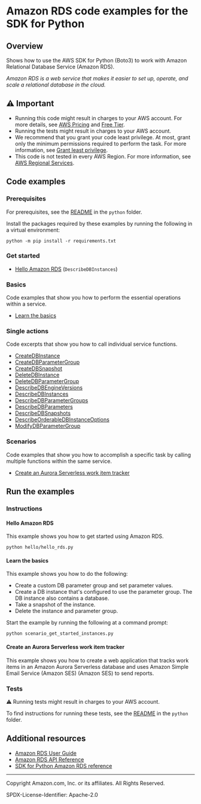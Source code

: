 # Amazon RDS code examples for the SDK for Python

## Overview

Shows how to use the AWS SDK for Python (Boto3) to work with Amazon Relational Database Service (Amazon RDS).

<!--custom.overview.start-->
<!--custom.overview.end-->

_Amazon RDS is a web service that makes it easier to set up, operate, and scale a relational database in the cloud._

## ⚠ Important

* Running this code might result in charges to your AWS account. For more details, see [AWS Pricing](https://aws.amazon.com/pricing/) and [Free Tier](https://aws.amazon.com/free/).
* Running the tests might result in charges to your AWS account.
* We recommend that you grant your code least privilege. At most, grant only the minimum permissions required to perform the task. For more information, see [Grant least privilege](https://docs.aws.amazon.com/IAM/latest/UserGuide/best-practices.html#grant-least-privilege).
* This code is not tested in every AWS Region. For more information, see [AWS Regional Services](https://aws.amazon.com/about-aws/global-infrastructure/regional-product-services).

<!--custom.important.start-->
<!--custom.important.end-->

## Code examples

### Prerequisites

For prerequisites, see the [README](../../README.md#Prerequisites) in the `python` folder.

Install the packages required by these examples by running the following in a virtual environment:

```
python -m pip install -r requirements.txt
```

<!--custom.prerequisites.start-->
<!--custom.prerequisites.end-->

### Get started

- [Hello Amazon RDS](hello/hello_rds.py#L4) (`DescribeDBInstances`)


### Basics

Code examples that show you how to perform the essential operations within a service.

- [Learn the basics](scenario_get_started_instances.py)


### Single actions

Code excerpts that show you how to call individual service functions.

- [CreateDBInstance](instance_wrapper.py#L333)
- [CreateDBParameterGroup](instance_wrapper.py#L69)
- [CreateDBSnapshot](instance_wrapper.py#L189)
- [DeleteDBInstance](instance_wrapper.py#L389)
- [DeleteDBParameterGroup](instance_wrapper.py#L102)
- [DescribeDBEngineVersions](instance_wrapper.py#L242)
- [DescribeDBInstances](instance_wrapper.py#L304)
- [DescribeDBParameterGroups](instance_wrapper.py#L40)
- [DescribeDBParameters](instance_wrapper.py#L125)
- [DescribeDBSnapshots](instance_wrapper.py#L216)
- [DescribeOrderableDBInstanceOptions](instance_wrapper.py#L273)
- [ModifyDBParameterGroup](instance_wrapper.py#L163)

### Scenarios

Code examples that show you how to accomplish a specific task by calling multiple
functions within the same service.

- [Create an Aurora Serverless work item tracker](python/cross_service/aurora_item_tracker)


<!--custom.examples.start-->
<!--custom.examples.end-->

## Run the examples

### Instructions


<!--custom.instructions.start-->
<!--custom.instructions.end-->

#### Hello Amazon RDS

This example shows you how to get started using Amazon RDS.

```
python hello/hello_rds.py
```

#### Learn the basics

This example shows you how to do the following:

- Create a custom DB parameter group and set parameter values.
- Create a DB instance that's configured to use the parameter group. The DB instance also contains a database.
- Take a snapshot of the instance.
- Delete the instance and parameter group.

<!--custom.basic_prereqs.rds_Scenario_GetStartedInstances.start-->
<!--custom.basic_prereqs.rds_Scenario_GetStartedInstances.end-->

Start the example by running the following at a command prompt:

```
python scenario_get_started_instances.py
```


<!--custom.basics.rds_Scenario_GetStartedInstances.start-->
<!--custom.basics.rds_Scenario_GetStartedInstances.end-->


#### Create an Aurora Serverless work item tracker

This example shows you how to create a web application that tracks work items in an Amazon Aurora Serverless database and uses Amazon Simple Email Service (Amazon SES) (Amazon SES) to send reports.


<!--custom.scenario_prereqs.cross_RDSDataTracker.start-->
<!--custom.scenario_prereqs.cross_RDSDataTracker.end-->


<!--custom.scenarios.cross_RDSDataTracker.start-->
<!--custom.scenarios.cross_RDSDataTracker.end-->

### Tests

⚠ Running tests might result in charges to your AWS account.


To find instructions for running these tests, see the [README](../../README.md#Tests)
in the `python` folder.



<!--custom.tests.start-->
<!--custom.tests.end-->

## Additional resources

- [Amazon RDS User Guide](https://docs.aws.amazon.com/AmazonRDS/latest/UserGuide/Welcome.html)
- [Amazon RDS API Reference](https://docs.aws.amazon.com/AmazonRDS/latest/APIReference/Welcome.html)
- [SDK for Python Amazon RDS reference](https://boto3.amazonaws.com/v1/documentation/api/latest/reference/services/rds.html)

<!--custom.resources.start-->
<!--custom.resources.end-->

---

Copyright Amazon.com, Inc. or its affiliates. All Rights Reserved.

SPDX-License-Identifier: Apache-2.0